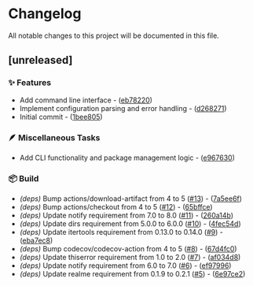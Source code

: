 # Changelog

All notable changes to this project will be documented in this file.

## [unreleased]

### ✨ Features

- Add command line interface - ([eb78220](https://github.com/vainjoker/rinkle/commit/eb7822016bc9a13590fc0935d51ba1856b89c290))
- Implement configuration parsing and error handling - ([d268271](https://github.com/vainjoker/rinkle/commit/d268271073721c7d1c60ec2aab3cb7035b0c929d))
- Initial commit - ([1bee805](https://github.com/vainjoker/rinkle/commit/1bee8056ea3276e8680ff6955a9965de5a40f0b3))

### 🪶 Miscellaneous Tasks

- Add CLI functionality and package management logic    - ([e967630](https://github.com/vainjoker/rinkle/commit/e9676300bb99b783735d5f9678179024f53658d2))

### 📦️ Build

- *(deps)* Bump actions/download-artifact from 4 to 5 ([#13](https://github.com/vainjoker/rinkle/issues/13)) - ([7a5ee6f](https://github.com/vainjoker/rinkle/commit/7a5ee6fb158d2882c486f330409c8087a1bb89ce))
- *(deps)* Bump actions/checkout from 4 to 5 ([#12](https://github.com/vainjoker/rinkle/issues/12)) - ([65bffce](https://github.com/vainjoker/rinkle/commit/65bffcefe295a1d14795f20824c2364922e4dd55))
- *(deps)* Update notify requirement from 7.0 to 8.0 ([#11](https://github.com/vainjoker/rinkle/issues/11)) - ([260a14b](https://github.com/vainjoker/rinkle/commit/260a14b793dba292342a98a063b2fa9ebb6c41e9))
- *(deps)* Update dirs requirement from 5.0.0 to 6.0.0 ([#10](https://github.com/vainjoker/rinkle/issues/10)) - ([4fec54d](https://github.com/vainjoker/rinkle/commit/4fec54de992cb63f735881d4a20cff167ae2939e))
- *(deps)* Update itertools requirement from 0.13.0 to 0.14.0 ([#9](https://github.com/vainjoker/rinkle/issues/9)) - ([eba7ec8](https://github.com/vainjoker/rinkle/commit/eba7ec8047dcd2ed6dc461f21d6c809e8d7f439e))
- *(deps)* Bump codecov/codecov-action from 4 to 5 ([#8](https://github.com/vainjoker/rinkle/issues/8)) - ([67d4fc0](https://github.com/vainjoker/rinkle/commit/67d4fc04b9bc9f80f3835a1fac10aaa01c060092))
- *(deps)* Update thiserror requirement from 1.0 to 2.0 ([#7](https://github.com/vainjoker/rinkle/issues/7)) - ([af034d8](https://github.com/vainjoker/rinkle/commit/af034d8901f2efc1df974ab2d57d53a89f5360af))
- *(deps)* Update notify requirement from 6.0 to 7.0 ([#6](https://github.com/vainjoker/rinkle/issues/6)) - ([ef97996](https://github.com/vainjoker/rinkle/commit/ef979967c4ec1072ef412112e694c9bce4473ae7))
- *(deps)* Update realme requirement from 0.1.9 to 0.2.1 ([#5](https://github.com/vainjoker/rinkle/issues/5)) - ([6e97ce2](https://github.com/vainjoker/rinkle/commit/6e97ce234a410c398e0f0e1ffea6bf546c59bd47))

<!-- generated by git-cliff -->
